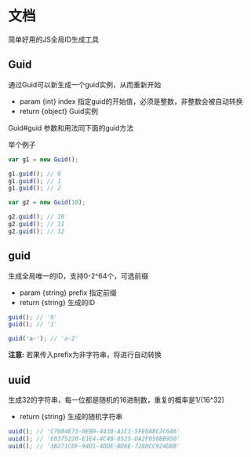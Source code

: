 # 文档

简单好用的JS全局ID生成工具

## Guid

通过Guid可以新生成一个guid实例，从而重新开始

- param {int} index 指定guid的开始值，必须是整数，非整数会被自动转换
- return {object} Guid实例

Guid#guid 参数和用法同下面的guid方法

举个例子

```js
var g1 = new Guid();

g1.guid(); // 0
g1.guid(); // 1
g1.guid(); // 2

var g2 = new Guid(10);

g2.guid(); // 10
g2.guid(); // 11
g2.guid(); // 12
```

## guid

生成全局唯一的ID，支持0-2^64个，可选前缀

- param {string} prefix 指定前缀
- return {string} 生成的ID

```js
guid(); // '0'
guid(); // '1'

guid('a-'); // 'a-2'
```

**注意:** 若果传入prefix为非字符串，将进行自动转换

## uuid

生成32的字符串，每一位都是随机的16进制数，重复的概率是1/(16^32)

- return {string} 生成的随机字符串

```js
uuid(); // 'C7604E73-0EB9-4438-A1C1-5FE0A8C2C6A6'
uuid(); // 'E0375220-E1E4-4C4B-8525-DA2F058BB950'
uuid(); // '3B271CDF-94D1-4DDE-BD6E-7280CC924D8B'
```
